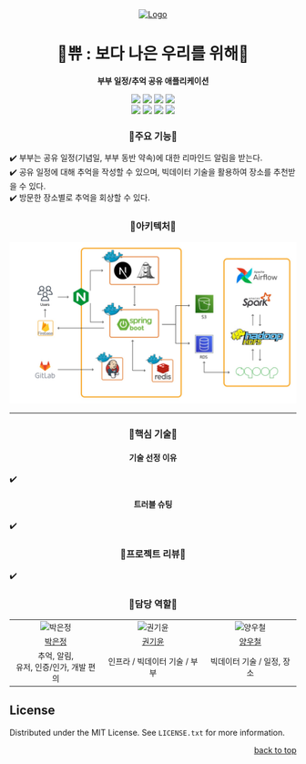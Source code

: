 <div align="center">
  <a href="">
    <img src="https://avatars.githubusercontent.com/u/147142153" alt="Logo" width="80" height="80">
  </a>

<h1 align="center"><strong>🤍쀼 : 보다 나은 우리를 위해🤍</strong></h1>
  <p align="center">
    <strong>부부 일정/추억 공유 애플리케이션</strong>
    <br />
    <!--https://ileriayo.github.io/markdown-badges/-->
    <div>
        <img src="https://img.shields.io/badge/springboot-6DB33F?style=for-the-badge&logo=spring&logoColor=white"> 
        <img src="https://img.shields.io/badge/java-007396?style=for-the-badge&logo=java&logoColor=white"> 
        <img src="https://img.shields.io/badge/mysql-4479A1?style=for-the-badge&logo=mysql&logoColor=white"> 
        <img src="https://img.shields.io/badge/redis-%23DD0031.svg?style=for-the-badge&logo=redis&logoColor=white"> 
        <br/>
    </div>
    <div>
      <img src="https://img.shields.io/badge/Apache%20Airflow-017CEE?style=for-the-badge&logo=Apache%20Airflow&logoColor=white">
      <img src="https://img.shields.io/badge/Apache%20Spark-FDEE21?style=for-the-badge&logo=apachespark&logoColor=black">
      <img src="https://img.shields.io/badge/Apache%20Hadoop-66CCFF?style=for-the-badge&logo=apachehadoop&logoColor=black">
      <img src="https://img.shields.io/badge/Sqoop-3ECF8E?style=for-the-badge&logoColor=white">
    </div>
  </p>
</div>

<h3 align="center"><strong>💙주요 기능💙</strong></h3>

✔️ 부부는 공유 일정(기념일, 부부 동반 약속)에 대한 리마인드 알림을 받는다.  
✔️ 공유 일정에 대해 추억을 작성할 수 있으며, 빅데이터 기술을 활용하여 장소를 추천받을 수 있다.  
✔️ 방문한 장소별로 추억을 회상할 수 있다.  
<h3 align="center"><strong>💙아키텍처💙</strong></h3>
<img src="docs/architecture.png">

<br/>
<hr/>

<h3 align="center"><strong>💙핵심 기술💙</strong></h3>
<h4 align="center"><strong>기술 선정 이유</strong></h4>
✔️ 

<h4 align="center"><strong>트러블 슈팅</strong></h4>
✔️ 
<br />

<h3 align="center"><strong>💙프로젝트 리뷰💙</strong></h3>
✔️ 
<br />

<!-- Developers -->
<h3 align="center"><strong>💙담당 역할💙</strong></h3>

<table align="center" stlye="width: 80%; table-layout: fixed;">
  <tr align="center">
    <td style="text-align: center;"><img src="https://avatars.githubusercontent.com/u/50352139" alt="박은정" width="200" height="200"></td>
    <td style="text-align: center;"><img src="https://avatars.githubusercontent.com/u/69452128" alt="권기윤" width="200" height="200"></td>
    <td style="text-align: center;"><img src="https://avatars.githubusercontent.com/u/88764490" alt="양우철" width="200" height="200"></td>
  </tr>
  <tr  align="center">
    <td style="text-align: center;"><a href="https://github.com/Eundms">박은정</a></td>
    <td style="text-align: center;"><a href="https://github.com/Giyoooon">권기윤</a></td>
    <td style="text-align: center;"><a href="https://github.com/wcyang8">양우철</a></td>
  </tr>
  <tr align="center">
    <td style="text-align: center;">추억, 알림, <br/> 유저, 인증/인가, 개발 편의 </td>
    <td style="text-align: center;">인프라 / 빅데이터 기술 / 부부 </td>
    <td style="text-align: center;">빅데이터 기술 / 일정, 장소 </td>
  </tr>
</table>


<!-- LICENSE -->
## **License**
Distributed under the MIT License. See `LICENSE.txt` for more information.


<p align="right"><a href="#readme-top">back to top</a></p>
